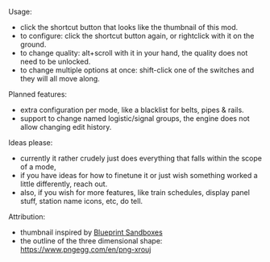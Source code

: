 Usage:

- click the shortcut button that looks like the thumbnail of this mod.
- to configure: click the shortcut button again, or rightclick with it on the ground.
- to change quality: alt+scroll with it in your hand, the quality does not need to be unlocked.
- to change multiple options at once: shift-click one of the switches and they will all move along.


Planned features:

- extra configuration per mode, like a blacklist for belts, pipes & rails.
- support to change named logistic/signal groups, the engine does not allow changing edit history.


Ideas please:

- currently it rather crudely just does everything that falls within the scope of a mode,
- if you have ideas for how to finetune it or just wish something worked a little differently, reach out.
- also, if you wish for more features, like train schedules, display panel stuff, station name icons, etc, do tell.


Attribution:

- thumbnail inspired by [Blueprint Sandboxes](https://mods.factorio.com/mod/blueprint-sandboxes)
- the outline of the three dimensional shape: https://www.pngegg.com/en/png-xrouj
